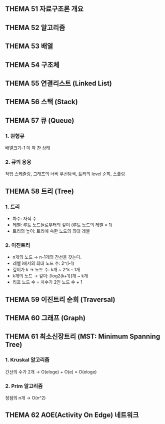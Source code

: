 ## **THEMA 51 자료구조론 개요**

## **THEMA 52 알고리즘**

## **THEMA 53 배열**

## **THEMA 54 구조체**

## **THEMA 55 연결리스트 (Linked List)**

## **THEMA 56 스택 (Stack)**

## **THEMA 57 큐 (Queue)**

### 1. 원형큐
배열크기-1 이 꽉 찬 상태

### 2. 큐의 응용
작업 스케줄링, 그래프의 너비 우선탐색, 트리의 level 순회, 스풀링



## **THEMA 58 트리 (Tree)**

### 1. 트리
- 차수: 자식 수
- 레벨: 루트 노드들로부터의 깊이 (루트 노드의 레벨 = 1)
- 트리의 높이: 트리에 속한 노드의 최대 레벨

### 2. 이진트리
- n개의 노드 → n-1개의 간선을 갖는다.
- 레벨 i에서의 최대 노드 수: 2^(i-1)
- 깊이가 k → 노드 수: k개 ~ 2^k - 1개
- k개의 노드 → 깊이: ⌈log2(k+1)⌉개 ~ k개
- 리프 노드 수 = 차수가 2인 노드 수 + 1



## **THEMA 59 이진트리 순회 (Traversal)**

## **THEMA 60 그래프 (Graph)**

## **THEMA 61 최소신장트리 (MST: Minimum Spanning Tree)**

### 1. Kruskal 알고리즘
간선의 수가 2개 → O(eloge) + O(e) = O(eloge)

### 2. Prim 알고리즘
정점의 n개 → O(n^2)



## **THEMA 62 AOE(Activity On Edge) 네트워크**
